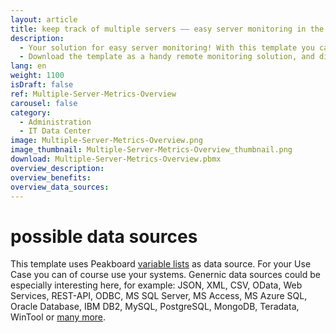 ```yaml
---
layout: article
title: keep track of multiple servers –– easy server monitoring in the data center
description: 
  - Your solution for easy server monitoring! With this template you can keep track of the status of your servers. It displays information from up to three servers with the most important key figures such as CPU, disk space, RAM and network usage. The dashboard also includes other metrics such as the runtime, last reboot and last backup. The data can be read from server logs or directly via an existing API.
  - Download the template as a handy remote monitoring solution, and display messages from your server or even an alarm in real-time. It is also possible to set up an e-mail notification to notify you of problems or issues with your IT infrastructure. For more security in the server room download the template now
lang: en
weight: 1100
isDraft: false
ref: Multiple-Server-Metrics-Overview
carousel: false
category:
  - Administration
  - IT Data Center
image: Multiple-Server-Metrics-Overview.png
image_thumbnail: Multiple-Server-Metrics-Overview_thumbnail.png
download: Multiple-Server-Metrics-Overview.pbmx
overview_description:
overview_benefits:
overview_data_sources:
---
```

# possible data sources
This template uses Peakboard [variable lists](https://help.peakboard.com/scripting/en-variables.html) as data source. For your Use Case you can of course use your systems. Genernic data sources could be especially interesting here, for example: JSON, XML, CSV, OData, Web Services, REST-API, ODBC, MS SQL Server, MS Access, MS Azure SQL, Oracle Database, IBM DB2, MySQL, PostgreSQL, MongoDB, Teradata, WinTool or [many more](https://peakboard.com/en/product/peakboard-versions/#dataconnections).